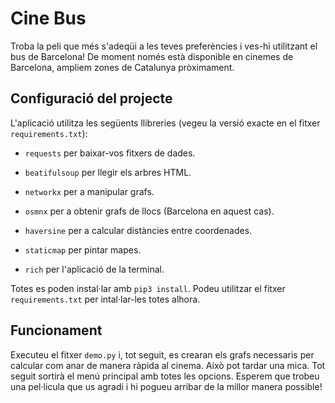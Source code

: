 # Cine Bus

Troba la peli que més s'adeqüi a les teves preferències i ves-hi utilitzant el bus de Barcelona! De moment només està disponible en cinemes de Barcelona, ampliem zones de Catalunya pròximament.



## Configuració del projecte

L'aplicació utilitza les següents llibreries (vegeu la versió exacte en el fitxer `requirements.txt`):

- `requests` per baixar-vos fitxers de dades.
- `beatifulsoup` per llegir els arbres HTML.
- `networkx` per a manipular grafs.
- `osmnx` per a obtenir grafs de llocs (Barcelona en aquest cas).
- `haversine` per a calcular distàncies entre coordenades.
- `staticmap` per pintar mapes.

- `rich` per l'aplicació de la terminal.

Totes es poden instal·lar amb `pip3 install`. Podeu utilitzar el fitxer `requirements.txt` per intal·lar-les totes alhora.

## Funcionament
Executeu el fitxer `demo.py` i, tot seguit, es crearan els grafs necessaris per calcular com anar de manera ràpida al cinema. Això pot tardar una mica. Tot seguit sortirà el menú principal amb totes les opcions. Esperem que trobeu una pel·licula que us agradi i hi pogueu arribar de la millor manera possible!